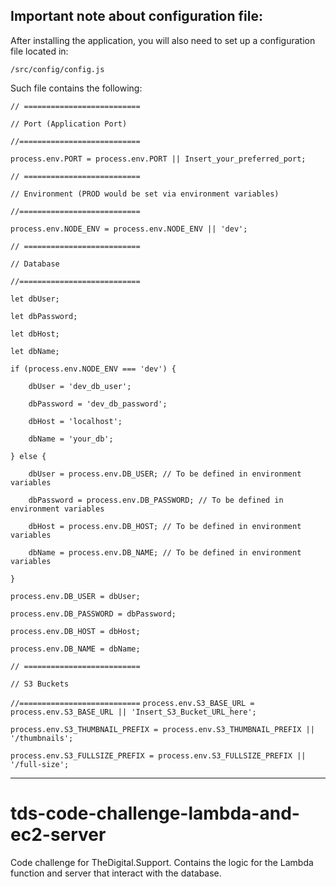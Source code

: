 ## Important note about configuration file:
After installing the application, you will also need to set up a configuration file located in:

`/src/config/config.js`

Such file contains the following:

`// ==========================`

`// Port (Application Port)`

`//===========================`

`process.env.PORT = process.env.PORT || Insert_your_preferred_port;`

`// ==========================`

`// Environment (PROD would be set via environment variables)`

`//===========================`

`process.env.NODE_ENV = process.env.NODE_ENV || 'dev';`


`// ==========================`

`// Database `

`//===========================`

`let dbUser;`

`let dbPassword;`

`let dbHost;`

`let dbName;`

`if (process.env.NODE_ENV === 'dev') {`

`    dbUser = 'dev_db_user';`

`    dbPassword = 'dev_db_password';`

`    dbHost = 'localhost';`

`    dbName = 'your_db';`

`} else {`

`    dbUser = process.env.DB_USER; // To be defined in environment variables`
    
`    dbPassword = process.env.DB_PASSWORD; // To be defined in environment variables`
    
`    dbHost = process.env.DB_HOST; // To be defined in environment variables`
    
`    dbName = process.env.DB_NAME; // To be defined in environment variables`

`}`

`process.env.DB_USER = dbUser;`

`process.env.DB_PASSWORD = dbPassword;`

`process.env.DB_HOST = dbHost;`

`process.env.DB_NAME = dbName;`

`// ==========================`

`// S3 Buckets`

`//===========================`
`process.env.S3_BASE_URL = process.env.S3_BASE_URL || 'Insert_S3_Bucket_URL_here';`

`process.env.S3_THUMBNAIL_PREFIX = process.env.S3_THUMBNAIL_PREFIX || '/thumbnails';`

`process.env.S3_FULLSIZE_PREFIX = process.env.S3_FULLSIZE_PREFIX || '/full-size';`


_____________________________________________

# tds-code-challenge-lambda-and-ec2-server
Code challenge for TheDigital.Support. Contains the logic for the Lambda function and server that interact with the database.

